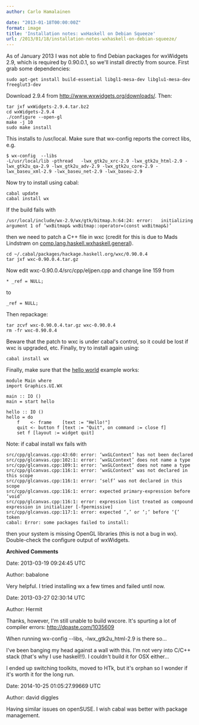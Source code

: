 ```yaml
---
author: Carlo Hamalainen

date: "2013-01-18T00:00:00Z"
format: image
title: 'Installation notes: wxHaskell on Debian Squeeze'
url: /2013/01/18/installation-notes-wxhaskell-on-debian-squeeze/
---
```

As of January 2013 I was not able to find Debian packages for wxWidgets 2.9, which is required by 0.90.0.1, so we'll install directly from source. First grab some dependencies:

```
sudo apt-get install build-essential libgl1-mesa-dev libglu1-mesa-dev freeglut3-dev
```

Download 2.9.4 from <http://www.wxwidgets.org/downloads/>. Then:

```
tar jxf wxWidgets-2.9.4.tar.bz2
cd wxWidgets-2.9.4
./configure --open-gl
make -j 10
sudo make install
```

This installs to /usr/local. Make sure that wx-config reports the correct libs, e.g.

```
$ wx-config  --libs
-L/usr/local/lib -pthread   -lwx_gtk2u_xrc-2.9 -lwx_gtk2u_html-2.9 -lwx_gtk2u_qa-2.9 -lwx_gtk2u_adv-2.9 -lwx_gtk2u_core-2.9 -lwx_baseu_xml-2.9 -lwx_baseu_net-2.9 -lwx_baseu-2.9
```

Now try to install using cabal:

```
cabal update
cabal install wx
```

If the build fails with

```
/usr/local/include/wx-2.9/wx/gtk/bitmap.h:64:24: error:   initializing argument 1 of ‘wxBitmap& wxBitmap::operator=(const wxBitmap&)’
```

then we need to patch a C++ file in wxc (credit for this is due to Mads Lindstrøm on [comp.lang.haskell.wxhaskell.general](http://comments.gmane.org/gmane.comp.lang.haskell.wxhaskell.general/1277)).

```
cd ~/.cabal/packages/hackage.haskell.org/wxc/0.90.0.4
tar jxf wxc-0.90.0.4.tar.gz
```

Now edit wxc-0.90.0.4/src/cpp/eljpen.cpp and change line 159 from

```
* _ref = NULL;
```

to

```
_ref = NULL;
```

Then repackage:

```
tar zcvf wxc-0.90.0.4.tar.gz wxc-0.90.0.4
rm -fr wxc-0.90.0.4
```

Beware that the patch to wxc is under cabal's control, so it could be lost if wxc is upgraded, etc. Finally, try to install again using:

```
cabal install wx
```

Finally, make sure that the [hello world](http://www.haskell.org/haskellwiki/WxHaskell/Quick_start#Hello_world_in_wxHaskell) example works:

```
module Main where
import Graphics.UI.WX

main :: IO ()
main = start hello

hello :: IO ()
hello = do
    f    <- frame    [text := "Hello!"]
    quit <- button f [text := "Quit", on command := close f]
    set f [layout := widget quit]
```

Note: if cabal install wx fails with

```
src/cpp/glcanvas.cpp:43:60: error: ‘wxGLContext’ has not been declared
src/cpp/glcanvas.cpp:102:1: error: ‘wxGLContext’ does not name a type
src/cpp/glcanvas.cpp:109:1: error: ‘wxGLContext’ does not name a type
src/cpp/glcanvas.cpp:116:1: error: ‘wxGLContext’ was not declared in this scope
src/cpp/glcanvas.cpp:116:1: error: ‘self’ was not declared in this scope
src/cpp/glcanvas.cpp:116:1: error: expected primary-expression before ‘void’
src/cpp/glcanvas.cpp:116:1: error: expression list treated as compound expression in initializer [-fpermissive]
src/cpp/glcanvas.cpp:117:1: error: expected ‘,’ or ‘;’ before ‘{’ token
cabal: Error: some packages failed to install:
```

then your system is missing OpenGL libraries (this is not a bug in wx). Double-check the configure output of wxWidgets.

**Archived Comments**

Date: 2013-03-19 09:24:45 UTC

Author: babalone

Very helpful. I tried installing wx a few times and failed until now.

Date: 2013-03-27 02:30:14 UTC

Author: Hermit

Thanks, however, I'm still unable to build wxcore. It's spurting a lot of compiler errors: <http://dpaste.com/1035609>

When running wx-config --libs, -lwx\_gtk2u\_html-2.9 is there so...

I've been banging my head against a wall with this. I'm not very into C/C++ stack (that's why I use haskell!!). I couldn't build it for OSX either...

I ended up switching toolkits, moved to HTk, but it's orphan so I wonder if it's worth it for the long run.

Date: 2014-10-25 01:05:27.99669 UTC

Author: david diggles

Having similar issues on openSUSE. I wish cabal was better with package management.
